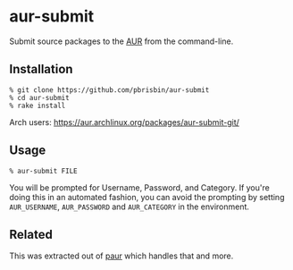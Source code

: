 # aur-submit

Submit source packages to the [AUR][] from the command-line.

[AUR]: https://aur.archlinux.org

## Installation

```
% git clone https://github.com/pbrisbin/aur-submit
% cd aur-submit
% rake install
```

Arch users: https://aur.archlinux.org/packages/aur-submit-git/

## Usage

```
% aur-submit FILE
```

You will be prompted for Username, Password, and Category. If you're 
doing this in an automated fashion, you can avoid the prompting by 
setting `AUR_USERNAME`, `AUR_PASSWORD` and `AUR_CATEGORY` in the 
environment.

## Related

This was extracted out of [paur][] which handles that and more.

[paur]: https://github.com/pbrisbin/paur
